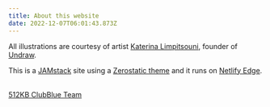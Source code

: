 ```yaml
---
title: About this website
date: 2022-12-07T06:01:43.873Z
---
```

All illustrations are courtesy of artist <a href="https://twitter.com/ninalimpi" target="blank">Katerina Limpitsouni</a>, founder of <a href="https://undraw.co/illustrations" target="blank">Undraw</a>.

This is a <a href="https://jamstack.org/" target="blank">JAMstack</a> site using a <a href="https://github.com/zerostaticthemes/hugo-serif-theme" target="blank">Zerostatic theme</a> and it runs on <a href="https://www.netlify.com/products/edge/" target="blank">Netlify Edge</a>.<br/><br/>

<div class="kb-club">
  <a target="blank" href="https://512kb.club"><span class="kb-club-no-bg">512KB Club</span><span class="kb-club-bg">Blue Team</span></a>
</div>
